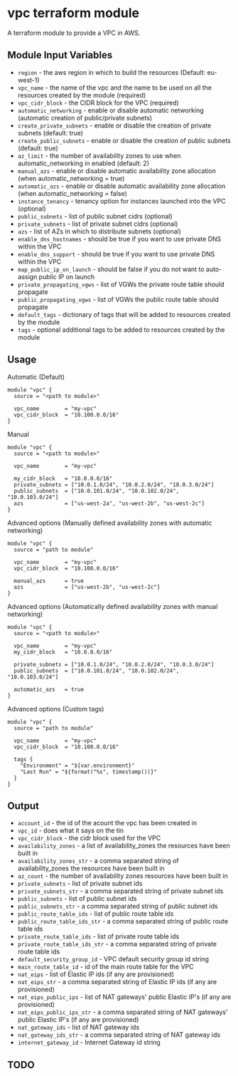 vpc terraform module
===========

A terraform module to provide a VPC in AWS.


Module Input Variables
----------------------

- `region` - the aws region in which to build the resources (Default: eu-west-1)
- `vpc_name` - the name of the vpc and the name to be used on all the resources created by the module (required)
- `vpc_cidr_block` - the CIDR block for the VPC (required)
- `automatic_networking` - enable or disable automatic networking (automatic creation of public/private subnets)
- `create_private_subnets` - enable or disable the creation of private subnets (default: true)
- `create_public_subnets` - enable or disable the creation of public subnets (default: true)
- `az_limit` - the number of availability zones to use when automatic_networking in enabled (default: 2)
- `manual_azs` - enable or disable automatic availability zone allocation (when automatic_networking = true)
- `automatic_azs` - enable or disable automatic availability zone allocation (when automatic_networking = false)
- `instance_tenancy` - tenancy option for instances launched into the VPC (optional)
- `public_subnets` - list of public subnet cidrs (optional)
- `private_subnets` - list of private subnet cidrs (optional)
- `azs` - list of AZs in which to distribute subnets (optional)
- `enable_dns_hostnames` - should be true if you want to use private DNS within the VPC
- `enable_dns_support` - should be true if you want to use private DNS within the VPC
- `map_public_ip_on_launch` - should be false if you do not want to auto-assign public IP on launch
- `private_propagating_vgws` - list of VGWs the private route table should propagate
- `public_propagating_vgws` - list of VGWs the public route table should propagate
- `default_tags` - dictionary of tags that will be added to resources created by the module
- `tags` - optional additional tags to be added to resources created by the module

Usage
-----

Automatic (Default)

```hcl
module "vpc" {
  source = "<path to module>"

  vpc_name        = "my-vpc"
  vpc_cidr_block  = "10.100.0.0/16"
}

```

Manual

```hcl
module "vpc" {
  source = "<path to module>"

  vpc_name        = "my-vpc"

  my_cidr_block   = "10.0.0.0/16"
  private_subnets = ["10.0.1.0/24", "10.0.2.0/24", "10.0.3.0/24"]
  public_subnets  = ["10.0.101.0/24", "10.0.102.0/24", "10.0.103.0/24"]
  azs             = ["us-west-2a", "us-west-2b", "us-west-2c"]
}
```

Advanced options (Manually defined availability zones with automatic networking)

```hcl
module "vpc" {
  source = "path to module"

  vpc_name        = "my-vpc"
  vpc_cidr_block  = "10.100.0.0/16"

  manual_azs      = true
  azs             = ["us-west-2b", "us-west-2c"]
}

```

Advanced options (Automatically defined availability zones with manual networking)

```hcl
module "vpc" {
  source = "<path to module>"

  vpc_name        = "my-vpc"
  my_cidr_block   = "10.0.0.0/16"

  private_subnets = ["10.0.1.0/24", "10.0.2.0/24", "10.0.3.0/24"]
  public_subnets  = ["10.0.101.0/24", "10.0.102.0/24", "10.0.103.0/24"]

  automatic_azs   = true
}
```

Advanced options (Custom tags)

```hcl
module "vpc" {
  source = "path to module"

  vpc_name        = "my-vpc"
  vpc_cidr_block  = "10.100.0.0/16"

  tags {
    "Environment" = "${var.environment}"
    "Last Run" = "${format("%s", timestamp())}"
  }
}

```

Output
-----
 - `account_id` - the id of the acount the vpc has been created in
 - `vpc_id` - does what it says on the tin
 - `vpc_cidr_block` - the cidr block used for the VPC
 - `availability_zones` - a list of availability_zones the resources have been built in
 - `availability_zones_str` - a comma separated string of availability_zones the resources have been built in
 - `az_count` - the number of availability zones resources have been built in
 - `private_subnets` - list of private subnet ids
 - `private_subnets_str` - a comma separated string of private subnet ids
 - `public_subnets` - list of public subnet ids
 - `public_subnets_str` - a comma separated string of public subnet ids
 - `public_route_table_ids` - list of public route table ids
 - `public_route_table_ids_str` - a comma separated string of public route table ids
 - `private_route_table_ids` - list of private route table ids
 - `private_route_table_ids_str` - a comma separated string of private route table ids
 - `default_security_group_id` - VPC default security group id string
 - `main_route_table_id` - id of the main route table for the VPC
 - `nat_eips` - list of Elastic IP ids (if any are provisioned)
 - `nat_eips_str` - a comma separated string of Elastic IP ids (if any are provisioned)
 - `nat_eips_public_ips` - list of NAT gateways' public Elastic IP's (if any are provisioned)
 - `nat_eips_public_ips_str` - a comma separated string of NAT gateways' public Elastic IP's (if any are provisioned)
 - `nat_gateway_ids` - list of NAT gateway ids
 - `nat_gateway_ids_str` - a comma separated string of NAT gateway ids
 - `internet_gateway_id` - Internet Gateway id string

TODO
----
